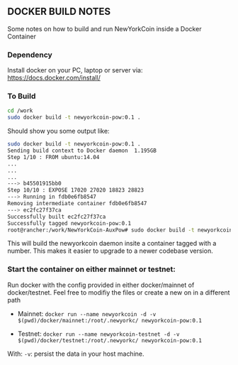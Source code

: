 ## DOCKER BUILD NOTES

Some notes on how to build and run NewYorkCoin inside a Docker Container

### Dependency

Install docker on your PC, laptop or server via: https://docs.docker.com/install/


### To Build

```bash
cd /work
sudo docker build -t newyorkcoin-pow:0.1 .
```

Should show you some output like:

```bash
sudo docker build -t newyorkcoin-pow:0.1 .
Sending build context to Docker daemon  1.195GB
Step 1/10 : FROM ubuntu:14.04
...
...
...
---> b45501915bb0
Step 10/10 : EXPOSE 17020 27020 18823 28823
---> Running in fdb0e6fb8547
Removing intermediate container fdb0e6fb8547
---> ec2fc27f37ca
Successfully built ec2fc27f37ca
Successfully tagged newyorkcoin-pow:0.1
root@rancher:/work/NewYorkCoin-AuxPow# sudo docker build -t newyorkcoin-pow:0.1 .
```

This will build the newyorkcoin daemon insite a container tagged with a number. This makes it easier to upgrade to a newer codebase version.

### Start the container on either mainnet or testnet:

Run docker with the config provided in either docker/mainnet of docker/testnet. Feel free to modifiy the files or create a new on in a different path

* Mainnet:
`docker run --name newyorkcoin -d -v $(pwd)/docker/mainnet:/root/.newyorkc/ newyorkcoin-pow:0.1`

* Testnet:
`docker run --name newyorkcoin-testnet -d -v $(pwd)/docker/testnet:/root/.newyorkc/ newyorkcoin-pow:0.1`

With: `-v`: persist the data in your host machine.
